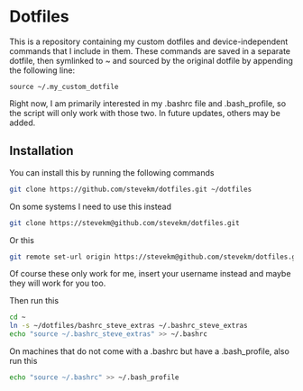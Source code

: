 Dotfiles
========
This is a repository containing my custom dotfiles and device-independent commands that I include in them. These commands are saved in a separate dotfile, then symlinked to ~ and sourced by the original dotfile by appending the following line:

```
source ~/.my_custom_dotfile
```

Right now, I am primarily interested in my .bashrc file and .bash_profile, so the script will only work with those two. In future updates, others may be added. 

Installation
------------

You can install this by running the following commands

``` bash
git clone https://github.com/stevekm/dotfiles.git ~/dotfiles
```

On some systems I need to use this instead

```bash
git clone https://stevekm@github.com/stevekm/dotfiles.git
```
Or this 
```bash
git remote set-url origin https://stevekm@github.com/stevekm/dotfiles.git
```
Of course these only work for me, insert your username instead and maybe they will work for you too. 

Then run this
```bash
cd ~
ln -s ~/dotfiles/bashrc_steve_extras ~/.bashrc_steve_extras
echo "source ~/.bashrc_steve_extras" >> ~/.bashrc
```

On machines that do not come with a .bashrc but have a .bash_profile, also run this
```bash
echo "source ~/.bashrc" >> ~/.bash_profile
```
